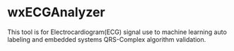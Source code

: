 # wxECGAnalyzer
This tool is for Electrocardiogram(ECG) signal use to machine learning auto labeling and embedded systems QRS-Complex algorithm validation.
